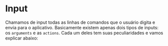 # Input <header-set anchor-name="input" />

Chamamos de input todas as linhas de comandos que o usuário digita e envia para o aplicativo. Basicamente existem apenas dois tipos de inputs: os `arguments` e as `actions`. Cada um deles tem suas peculiaridades e vamos explicar abaixo:
